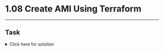 # 1.08 Create AMI Using Terraform
---
## Task

<details>
  <summary>Click here for solution</summary>

  ## Solution
  
</details>
